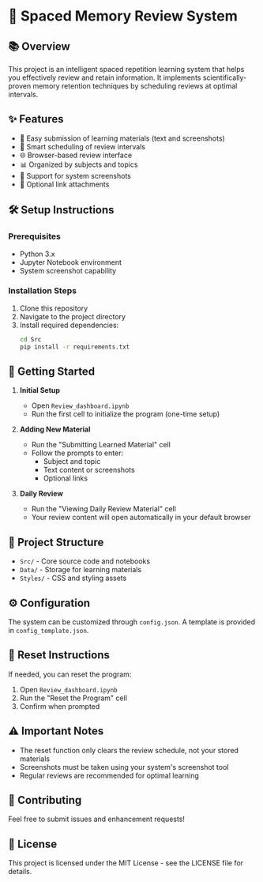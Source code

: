 # 🧠 Spaced Memory Review System

## 📚 Overview
This project is an intelligent spaced repetition learning system that helps you effectively review and retain information. It implements scientifically-proven memory retention techniques by scheduling reviews at optimal intervals.

## ✨ Features
- 📝 Easy submission of learning materials (text and screenshots)
- 🎯 Smart scheduling of review intervals
- 🌐 Browser-based review interface
- 📊 Organized by subjects and topics
- 📸 Support for system screenshots
- 🔗 Optional link attachments

## 🛠️ Setup Instructions

### Prerequisites
- Python 3.x
- Jupyter Notebook environment
- System screenshot capability

### Installation Steps
1. Clone this repository
2. Navigate to the project directory
3. Install required dependencies:
   ```bash
   cd Src
   pip install -r requirements.txt
   ```

## 🚀 Getting Started

1. **Initial Setup**
   - Open `Review_dashboard.ipynb`
   - Run the first cell to initialize the program (one-time setup)

2. **Adding New Material**
   - Run the "Submitting Learned Material" cell
   - Follow the prompts to enter:
     - Subject and topic
     - Text content or screenshots
     - Optional links

3. **Daily Review**
   - Run the "Viewing Daily Review Material" cell
   - Your review content will open automatically in your default browser

## 📂 Project Structure
- `Src/` - Core source code and notebooks
- `Data/` - Storage for learning materials
- `Styles/` - CSS and styling assets

## ⚙️ Configuration
The system can be customized through `config.json`. A template is provided in `config_template.json`.

## 🔄 Reset Instructions
If needed, you can reset the program:
1. Open `Review_dashboard.ipynb`
2. Run the "Reset the Program" cell
3. Confirm when prompted

## ⚠️ Important Notes
- The reset function only clears the review schedule, not your stored materials
- Screenshots must be taken using your system's screenshot tool
- Regular reviews are recommended for optimal learning

## 🤝 Contributing
Feel free to submit issues and enhancement requests!

## 📄 License
This project is licensed under the MIT License - see the LICENSE file for details.
